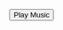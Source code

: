 <html>
<button onclick="playAudio()">Play Music</button>
<audio id="birthdayAudio" src="https://drive.google.com/file/d/10EjY02zBdnJCOnH6LYU-IS8wSOxXTee6/preview"></audio>

<script>
  function playAudio() {
    document.getElementById('birthdayAudio').play();
  }
</script>
</html>
